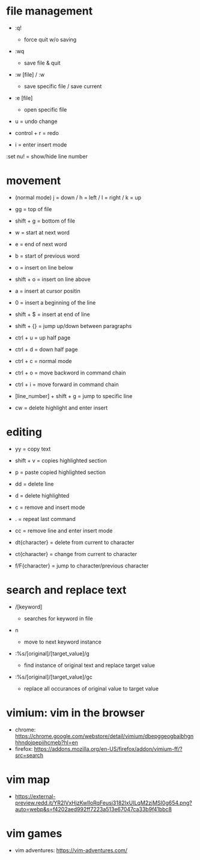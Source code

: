 # file management 

- :q! 
    - force quit w/o saving

- :wq
    - save file & quit

- :w [file] / :w 
    - save specific file / save current

- :e [file]
    - open specific file 

- u = undo change

- control + r = redo

- i = enter insert mode 

:set nu! = show/hide line number

# movement

- (normal mode) j = down / h = left / l = right / k = up
- gg = top of file
- shift + g = bottom of file 
- w = start at next word
- e = end of next word
- b = start of previous word   
- o = insert on line below
- shift + o = insert on line above
- a = insert at cursor positin 
- 0 = insert a beginning of the line
- shift + $ = insert at end of line

- shift + {} = jump up/down between paragraphs 

- ctrl + u = up half page
- ctrl + d = down half page
- ctrl + c = normal mode 

- ctrl + o = move backword in command chain
- ctrl + i = move forward in command chain 

- [line_number] + shift + g = jump to specific line 

- cw = delete highlight and enter insert 

# editing

- yy = copy text
- shift + v = copies highlighted section
- p = paste copied highlighted section 
- dd = delete line
- d = delete highlighted 
- c = remove and insert mode 
- . = repeat last command 

- cc = remove line and enter insert mode 

- dt{character} = delete from current to character

- ct{character} = change from current to character

- f/F{character} = jump to character/previous character

# search and replace text

- /[keyword]
    - searches for keyword in file 

- n
    - move to next keyword instance 

- :%s/[original]/[target_value]/g
    - find instance of original text and replace target value

- :%s/[original]/[target_value]/gc
    - replace all occurances of original value to target value 

# vimium: vim in the browser
- chrome: https://chrome.google.com/webstore/detail/vimium/dbepggeogbaibhgnhhndojpepiihcmeb?hl=en
- firefox: https://addons.mozilla.org/en-US/firefox/addon/vimium-ff/?src=search

# vim map
- https://external-preview.redd.it/YR2lVxHjzKwIIoRqFeusj3182IxUILqM2zjMSI0g654.png?auto=webp&s=f4202aed992ff7223a513e67047ca33b9f41bbc8

# vim games 
- vim adventures: https://vim-adventures.com/
